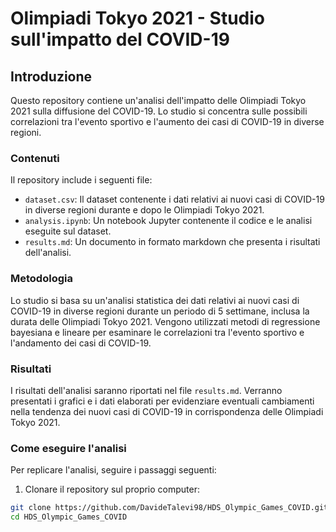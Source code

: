 # Olimpiadi Tokyo 2021 - Studio sull'impatto del COVID-19

## Introduzione

Questo repository contiene un'analisi dell'impatto delle Olimpiadi Tokyo 2021 sulla diffusione del COVID-19. Lo studio si concentra sulle possibili correlazioni tra l'evento sportivo e l'aumento dei casi di COVID-19 in diverse regioni.

### Contenuti

Il repository include i seguenti file:

- `dataset.csv`: Il dataset contenente i dati relativi ai nuovi casi di COVID-19 in diverse regioni durante e dopo le Olimpiadi Tokyo 2021.
- `analysis.ipynb`: Un notebook Jupyter contenente il codice e le analisi eseguite sul dataset.
- `results.md`: Un documento in formato markdown che presenta i risultati dell'analisi.

### Metodologia

Lo studio si basa su un'analisi statistica dei dati relativi ai nuovi casi di COVID-19 in diverse regioni durante un periodo di 5 settimane, inclusa la durata delle Olimpiadi Tokyo 2021. Vengono utilizzati metodi di regressione bayesiana e lineare per esaminare le correlazioni tra l'evento sportivo e l'andamento dei casi di COVID-19.

### Risultati

I risultati dell'analisi saranno riportati nel file `results.md`. Verranno presentati i grafici e i dati elaborati per evidenziare eventuali cambiamenti nella tendenza dei nuovi casi di COVID-19 in corrispondenza delle Olimpiadi Tokyo 2021.

### Come eseguire l'analisi

Per replicare l'analisi, seguire i passaggi seguenti:

1. Clonare il repository sul proprio computer:

```bash
git clone https://github.com/DavideTalevi98/HDS_Olympic_Games_COVID.git
cd HDS_Olympic_Games_COVID
